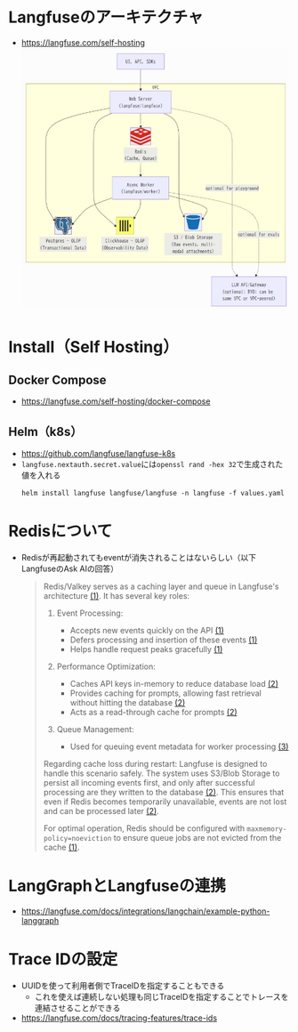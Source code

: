 # Langfuseのアーキテクチャ
- https://langfuse.com/self-hosting  
![](./image/langfuse_arch_1.jpg)


# Install（Self Hosting）
## Docker Compose
- https://langfuse.com/self-hosting/docker-compose

## Helm（k8s）
- https://github.com/langfuse/langfuse-k8s
- `langfuse.nextauth.secret.value`には`openssl rand -hex 32`で生成された値を入れる  
  ```shell
  helm install langfuse langfuse/langfuse -n langfuse -f values.yaml
  ```

# Redisについて
- Redisが再起動されてもeventが消失されることはないらしい（以下LangfuseのAsk AIの回答）
  > Redis/Valkey serves as a caching layer and queue in Langfuse's architecture [(1)](https://langfuse.com/self-hosting/infrastructure/cache). It has several key roles:
  >
  > 1. Event Processing:
  >     - Accepts new events quickly on the API [(1)](https://langfuse.com/self-hosting/infrastructure/cache)
  >     - Defers processing and insertion of these events [(1)](https://langfuse.com/self-hosting/infrastructure/cache)
  >     - Helps handle request peaks gracefully [(1)](https://langfuse.com/self-hosting/infrastructure/cache)
  >
  > 2. Performance Optimization:
  >     - Caches API keys in-memory to reduce database load [(2)](https://langfuse.com/self-hosting)
  >     - Provides caching for prompts, allowing fast retrieval without hitting the database [(2)](https://langfuse.com/self-hosting)
  >     - Acts as a read-through cache for prompts [(2)](https://langfuse.com/self-hosting)
  >
  > 3. Queue Management:
  >     - Used for queuing event metadata for worker processing [(3)](https://github.com/orgs/langfuse/discussions/5924)
  >
  > Regarding cache loss during restart:
Langfuse is designed to handle this scenario safely. The system uses S3/Blob Storage to persist all incoming events first, and only after successful processing are they written to the database [(2)](https://langfuse.com/self-hosting). This ensures that even if Redis becomes temporarily unavailable, events are not lost and can be processed later [(2)](https://langfuse.com/self-hosting).
  >
  > For optimal operation, Redis should be configured with `maxmemory-policy=noeviction` to ensure queue jobs are not evicted from the cache [(1)](https://langfuse.com/self-hosting/infrastructure/cache). 

# LangGraphとLangfuseの連携
- https://langfuse.com/docs/integrations/langchain/example-python-langgraph

# Trace IDの設定
- UUIDを使って利用者側でTraceIDを指定することもできる
  - これを使えば連続しない処理も同じTraceIDを指定することでトレースを連結させることができる
- https://langfuse.com/docs/tracing-features/trace-ids
